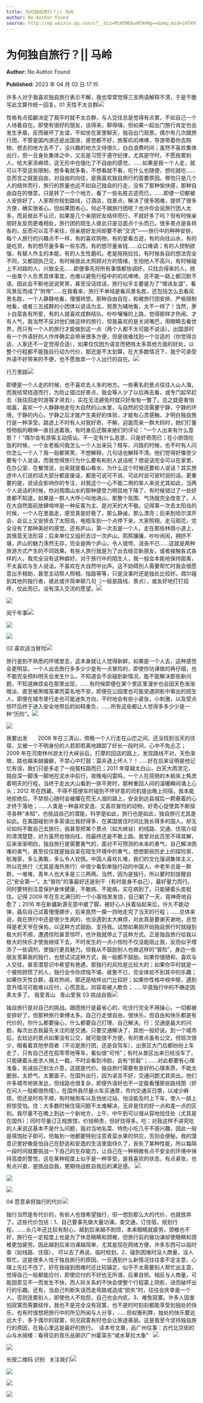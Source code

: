 ```yaml
---
title: 为何独自旅行？|| 马岭
author: No Author Found
source: http://mp.weixin.qq.com/s?__biz=MzA5MDkxNTA4Ng==&amp;mid=2454913403&amp;idx=1&amp;sn=4fbfa50668b767a2904ed23e4fd844bb&amp;chksm=87a3c91ab0d4400cdb1990ad80f10b956ba8d24a75abc9c7fe4f277be1272aff1bb5dc197ce4#rd
---
```


# 为何独自旅行？|| 马岭

**Author:** No Author Found

**Published:** 2023 年 04 月 02 日 17:15

许多人对于我喜欢独自旅行表示不解，我也常常觉得三言两语解释不清，于是干脆写此文算作统一回复。01 天性不太合群![](https://mmbiz.qpic.cn/mmbiz_png/bL2iaicTYdZn6f3NoFcgxglMBcvA99j1yiay83gyXFA4E67SBuYPlEkEAoGZhIyxXCFhDXInWUgC5y8xlvYS2ftqw/640?wx_fmt=png)

性格有点孤僻决定了我平时就不太合群，与人交往总是觉得有点累，不如自己一个人待着自在。即使有很好的朋友，谈得来，聊得嗨，但如果一起出门旅行肯定也会发生矛盾，反而破坏了友谊，不如坐在家里聊天，独自出门观景。偶尔有几次跟旅行团，不管是国内游还是出国游，感觉都不好，旅客叽叽喳喳，导游带着你去购物，想去的地方去不了，没兴趣的地方又待很久，白白浪费时间；虽然不喜欢集体出行，但一旦身处集体之中，又总是习惯于遵守纪律，尤其是守时，不愿拖累别人，给大家添麻烦，这无形中也强化了不自由的感觉，……如果是我一个人走，就可以不受这些限制，想多看就多看，不想看就不看，吃什么也随便，想吃就吃……总而言之就是自由，对自由的向往，是我喜欢独自旅行的首要原因。哪怕只是几个人的结伴而行，旅行的质量也远不如自己独自的行走，没有了那种愉快感，那种自由自在的惬意，只是转了一个个地方，看了一些名胜古迹而已，……即便一切都被人安排好了，人家帮你规划路线，订酒店，找景点，解决了很多困难，提供了很多方便，确实很省心。但如果图省心，何必不跟旅行团呢？也许你会说旅行团人太多，而且彼此不认识，如果是几个亲朋好友结伴而行，不就好多了吗？但有时候亲朋好友反而更难相处，旅行团的陌生人彼此只是见面点个头而已，很多景点是各转各的，反而可以互不来往，但亲朋好友间却要不断“交流”——旅行中的种种安排，每个人旅行的兴趣点不一样，有的喜欢购物，有的爱看古迹，有的向往山水，有的是吃货，有的想尽量多看一些东西，有的想尽量省钱……众口难调；有的人控制欲强，有替人作主的本能，有的人生性磨叽，老是拖拖拉拉，有时候各自的想法完全不同，又都固执己见，有时候彼此太照顾对方的情绪，生怕他人不高兴，有时候碰上不对路的人，兴致全无……即便事先将所有事情都协调好，只找合得来的人，统一由某个人负责具体事宜，也难以避免行程中的叽叽喳喳，总不能一路上都沉默不语，因此会不断地说说笑笑，甚至没话找话，旅行似乎主要是为了“增进友谊”，看风景反而成了“附带”……在我看来，旅行不单纯是看风景名胜，还包括怎么去看风景名胜，一个人静静地看，慢慢转悠，那种自由自在，和被旅行团安排、严格限制地看，或者三五成群的小团体以说话为主、观景为辅地看，太不一样了！当然，萝卜白菜各有所爱，有的人就喜欢成群结队、吵吵嚷嚷的上路，觉得那样才热闹、才有人气，我当然不反对他们做这样的旅行，但我喜欢的是关闭嘴巴，用眼睛去看世界，而只有一个人的旅行才能做到这一点（两个人都不太可能不说话）。出国游时有一个外语好的人作伴确实会带来很多方便，但是很难找到一个合适的（你觉得合适，人家还不一定觉得合适），如果仅仅因为语言而牺牲太多其他方面的好处，以整个行程都不能独自行动为代价，那还是不太划算，在大多数情况下，我宁可承受外语不好带来的不便，也不愿放弃一个人出行的自在。![](https://mmbiz.qpic.cn/mmbiz_png/bL2iaicTYdZn6ePGuiagickia7Moiccw89VE7xw4iaBCeuxxOUkFt1KTaT1ejuiay7C8GcUxCHlOpx98yOlV6YJqibAlCKw/640?wx_fmt=png)

行万里路![](https://mmbiz.qpic.cn/mmbiz_png/bL2iaicTYdZn6oGs1aVd8pfKRlPwKpc7jhdlKvHxb8jJ1eiby1eeEv88ppWmbwz9YlyichZt1ycfczEibDOkiaTdUzCg/640?wx_fmt=png)

即便是一个人走的时候，也不喜欢去人多的地方。一些著名的景点往往人山人海，而我经常绕道而行，为防止错过好景点，我会等人少了以后再去看，或专门起早赶去（我往回走时游客才进去），实在无法避免时就只好匆匆一瞥了。总之就是害怕喧嚣，喜欢一个人静静地走在大自然的山水里，与自然的交流需要宁静，宁静的环境，宁静的内心，宁静之后才能产生美好的体验，才能有心灵感触，才明白独自旅行是一种享受。路途上不时有人对我好奇、不解，迎面而来一群大妈时，她们打量怪物般的眼神一直目送着我，有时身后还飘来她们的评论：“一个人出来有什么意思？！”偶尔会有游客主动搭讪，不一定有什么恶意，只是好奇而已；在小旅馆吃饭的时候，一个女老板问我怎么一个人出来玩？租车、问路的时候，也不时有人问你怎么一个人？我一般都笑笑，不想解释，几句话也解释不清。他们觉得好像至少要有个人说话，而我觉得旅行为什么要有和别人说话呢？想说话完全可以在家里、在办公室、在餐馆说，出来就是看山看水，为什么这个时候还要和人说话？其实旅途中人们说的话大部分都是废话，都是可说可不说、可此时说可彼时说的话。更重要的是，说话会影响你的专注，对我这个一心不能二用的笨人来说尤其如此，当两个人说话的时候，你对周围山水的那种感受力明显地下降了，有时候错过了一些好景都不知道。如果是一群人大呼小叫地进山，那整个氛围、气场就完全改变了，人在大自然面前放肆喧哗是一种反客为主、是对天的大不敬。记得第一次去太阳岛的时候，一个人在里面走，感觉真是好极了，那么静谧，那么漂亮；后来到哈尔滨开会，会议上又安排去了太阳岛，电瓶车到一个点停下来，大家照相，走马观花，完全没有了那种美好的感觉。还有庐山，第一次去是一个人，走在那些林荫小道上，其惬意无法形容；后来单位又组织去过一次庐山，熙熙攘攘，吵吵闹闹，拥挤不堪，庐山的魅力荡然无存，完全是两个庐山，令人错愕、沮丧不已……这就是两种旅游方式产生的不同效果。有些人旅行就是为了出去结交新朋友，或者接触各式各样的人，我完全没有这种癖好。对于旅行中的陌生人，我一般会本能地保持距离，不太喜欢与生人说话，不喜欢在大自然中出声。这不妨碍別人需要帮忙时我会很愿意出手相助，甚至主动帮人照相、指路等等，只是没事时还是独处比较好。偶尔碰到其他的独行者，彼此或许简单聊几句（一般是路线、景点），或友好地打打招呼，仅此而已，没有深入交流的愿望。![](https://mmbiz.qpic.cn/mmbiz_jpg/PJWG74pLsMZ1SlN042FSCdwBIXboyYm6wMBhdvIreEoMdTBUmicgoSbk5rlLib2IkteWarDMNyKKvFSYWxgtfPfg/640)

![](https://mmbiz.qpic.cn/mmbiz_gif/bL2iaicTYdZn6xia9ep49RicrT5OEnGGic4KZYxgaPX1EVOFc2ibQ3FLm5T0NJeC1pzlESdBliaf7uQsJ9Cf9XtefNX9Q/640?wx_fmt=gif)

阅千年事![](https://mmbiz.qpic.cn/mmbiz_jpg/PJWG74pLsMZ1SlN042FSCdwBIXboyYm6mlN8dQgcYZDc83OKMb70sAHc292LPAYzUT3d7icPpv80iaSo4CC0zEwA/640)

![](https://mmbiz.qpic.cn/mmbiz_png/bL2iaicTYdZn5Sianhsoyo68nYicJBpbyQhnEAAZsmedtf1WWUfw6YHkpT3abjtqFzXnHxzibxGvkC7rC6LOFicUVclQ/640?wx_fmt=png)

![](https://mmbiz.qpic.cn/mmbiz_png/bL2iaicTYdZn5Sianhsoyo68nYicJBpbyQhnia3nSgxM37fvz4ibM9ic6Fo6coRIOzDX279na9G2ayVYib7oFeZwtvymaw/640?wx_fmt=png)

02 喜欢适当冒险![](https://mmbiz.qpic.cn/mmbiz_png/bL2iaicTYdZn5Sianhsoyo68nYicJBpbyQhnEAAZsmedtf1WWUfw6YHkpT3abjtqFzXnHxzibxGvkC7rC6LOFicUVclQ/640?wx_fmt=png)

旅行是到不熟悉的环境里去，这本身就让人觉得新鲜，如果是一个人去，这种感觉会更明显。一个人出去旅行多多少少是有一点冒险的，即使你功课做的再仔细，也不能完全预料明天会发生什么，不知道会不会碰到新情况，能不能解决那些新问题，不知道麻烦会在那里出现，……有时候即便在某个景区里漫步也会因天色渐渐暗淡、直至被黑暗笼罩而莫名地不安，即便在公园里也可能突遇阴影中窜出的陌生人，即便在城市里行走也可能迷失方向，不时地会有些小紧张，小刺激，以及受点惊吓后终于进入安全地带后的如释重负，……所有这些都让人觉得多多少少是一种“历险”。![](https://mmbiz.qpic.cn/mmbiz_png/bL2iaicTYdZn6ePGuiagickia7Moiccw89VE7xw4iaBCeuxxOUkFt1KTaT1ejuiay7C8GcUxCHlOpx98yOlV6YJqibAlCKw/640?wx_fmt=png)

![](https://mmbiz.qpic.cn/mmbiz_jpg/PJWG74pLsMZ1SlN042FSCdwBIXboyYm6bRVtKzknStaIq6S7rdm3KsXe7wTlg7T40ZMh8yIe7SmfZ12iaOSHFnA/640)

我要出发       2008 年在三清山，傍晚一个人行走在山峦之间，还没找到当天的住宿，又被一个不明身份的人若即若离地跟踪了好长一段时间，心中不免忐忑；2009 年在河南林州游太行大峡谷后，打摩的回店的路上，发现路线不对，天色渐暗，路也越来越偏僻，不禁心中打鼓：莫非遇上坏人？！……好在后来证明是他记忆有误，我们只是多走了一段冤枉路而已；2011 年穿越太白山，白天大雨滂沱，独自深一脚浅一脚地在泥水中前行，夜晚电闪雷鸣，一个人在简陋的木板床上焦虑着明天的行程，当终于走出大山看到一排平房时，那种重回人间的温暖瞬间涌上心头；2012 年在西藏，不得不搭便车时碰到不怀好意的司机提出晚上同宿，我本能地拒绝后，不禁担心随时会被撂在荒无人烟的路上，安全到达县城后一颗悬着的心才终于落地；……人类是一种喜欢安逸、又喜欢冒险的动物，好奇心促使其不断探寻各种“未知”，也挑战自己的潜能，科学是如此，旅行也是如此，独自旅行尤其是如此。在美国碰到许多英语比我好得多、在美国居住时间比我长得多的国人，却无论如何不敢自己去旅行，我甚至把某个景点（如大峡谷）的线路、交通、住宿介绍的清清楚楚，对方虽然也很向往，但最终还是不敢上路。我曾对此百思不得其解，后来渐渐明白，独自旅行是需要勇气的，面对不可预测的未来的勇气，自己解决困难的勇气，甚至仅仅就是独自呆在陌生环境中的勇气，想想那些历史上的探险家、航海家，多么勇敢，多么令人钦佩。中国人喜欢扎堆，我们的文化强调集体主义，所以在旅行（尤其是海外旅行）中很少看到单独行动的中国人，中老年总是一群群，一堆堆，青年人也大多是三三两两。当然，因为是独行，所以要时刻提醒自己“安全第一”。太“冒险”的事最好还是别干（有时是身不由己），最好量力而行。同时要特别注意保护身体健康，不敢病、不能病，实在病到了，只能硬着头皮挺住。记得 2009 年在东北满归的一个小客栈里发烧，自己躺了一天，竟神奇地自愈了；2016 年在新疆新源无意中崴了脚，被好心人扶着站起来后，许久不能动弹，最后自己试着慢慢挪步，后来竟然一瘸一拐地走完了当天的行程；……总体来说，我在旅行中还是很少生病的，也没遇到太大麻烦，对此真是要谢天谢地，总觉得是老天爷在保佑，以这种方式鼓励、支持我。试想如果刚开始独自旅行时就碰到极大的不顺，遭遇惊险甚至惊吓，也许我就停止了这种方式。正是独自旅行给我以极大的快乐才使我继续下去，不时发生的一点小惊险不仅没能阻止我，反而似乎增添了一些调剂，使独行更具魅力。但我从不鼓励别人也做这样的“冒险”，身边一些朋友羡慕我的独行，也想试试这种方式，我一般都不鼓励。如果你很随和，喜欢与人交往，甚至潜意识中希望有艳遇，那独行的风险是比较大的；如果你平时就是一个被照顾惯了的人，独行会令你烦恼不堪、疲惫不已，完全体验不到其中的乐趣；如果你天性合群，喜欢热闹，那还是结伴出门比较好；如果你性格中规中矩，遇到意外情况可能难以应付，心慌意乱，则容易被人欺负；……毕竟独行中的不确定因素太多了。
我爱青山   青山爱我 03 挑战自我![](https://mmbiz.qpic.cn/mmbiz_jpg/PJWG74pLsMZ1SlN042FSCdwBIXboyYm6iaU69nMNiccG2jGrW386FcXA4rO9t3C0ybDZW1UWqpeOMSESaPCUBHXA/640)

独自旅行是对自己的挑战。跟团旅行是最省心的，吃住行完全不用操心，一切都被安排好了，但那种旅行束缚太多。自己行走很自由，很快乐，但自由和快乐都是有代价的，你什么都要操心，什么都要自己打理、自己解决。行：交通是最大的问题，每次出去我最先关注的是交通，只要交通解决了，其他一般好说。到一个城市后，去较远的景点如果没有公交，就可能很不方便，有的景点虽有公交，但班次很少，眼看着其他参观者（不论是旅行团，还是自驾车），出景区大门后都纷纷上车走了，只有自己还在孤零零地等车，看似很“可怜”；有时从景区出来已经没车了，只能硬着头皮求人捎上一截，不时会看到冷脸，会有“拒载”；……对此都要有心理准备，告诫自己别太介意，这就是代价。独自旅行需要有良好的心理素质，不能太脆弱，太娇气，太要面子。在国外出行，因为语言不好，交通问题尤其突出。他们许多城市地铁发达，但线路也很复杂，即便外语好也不一定能看懂那些路线图（好在问人一般都很热情）。在国外我尽量火车买通票，市内交通买日票，以减少麻烦，但还是时有不顺，有时候倒车以及怕坐过站、怕没能及时上下车，使人一路上担惊受怕。住：大多数时候住宿问题不太难解决，无非是住的好一点和差一点的区别。我尽量不在晚上到达一个新地方，上午、中午到可以很从容地找住处（尤其是在国外）；同时尽量订正规旅馆，价钱稍贵，但好找得多。吃：对我这样不讲究吃的人来说这基本不是什么问题，我对当地名菜、特色小吃几乎不感兴趣，因此一般是填饱肚子即可，但每到一地都要特别注意青菜水果的供应，否则会便秘。我的潜意识里好像是怕自己在舒适和安逸的生活里面待久了，丧失了某种性能，所以每隔一段时间就要挑战一下自己的生存能力，让自己在一种稍微有点不安全的环境中保持高度的警觉。这在某种程度上似乎是一种享受，是我喜欢的状态，有点紧张，也有点兴奋，是挑战自我，更期待战胜自我后的满足感。 ![](https://mmbiz.qpic.cn/mmbiz_png/bL2iaicTYdZn6ePGuiagickia7Moiccw89VE7xw4iaBCeuxxOUkFt1KTaT1ejuiay7C8GcUxCHlOpx98yOlV6YJqibAlCKw/640?wx_fmt=png)

![](https://mmbiz.qpic.cn/mmbiz_png/Ljib4So7yuWj9wtb7lbnqprQub5sJtNy0DFVZ02hvg0zqUObxkzCdVZdI2yffMjFTt7p84OyWTiaJNnjM2TgWWPw/640?wx_fmt=png)

![](https://mmbiz.qpic.cn/mmbiz_jpg/PJWG74pLsMZ1SlN042FSCdwBIXboyYm6SYDLOSzibIiaV1DB0aOzaSqDh0ymZY1Q1vQpyicR1D2lDBNfZBXMRoHfQ/640)

04 愿意承担独行的代价![](https://mmbiz.qpic.cn/mmbiz_png/Ljib4So7yuWj9wtb7lbnqprQub5sJtNy0DFVZ02hvg0zqUObxkzCdVZdI2yffMjFTt7p84OyWTiaJNnjM2TgWWPw/640?wx_fmt=png)

独行当然是有代价的，有些人也很希望独行，但一想到那么大的代价，也就放弃了。这些代价包括：1、自己要事先做大量功课。查交通，订住宿，规划行程，……头几年还比较有耐心，越到后来越不耐烦，本来眼睛就疲劳，颈椎也不好，旅行在一定程度上也是为了休息眼睛和颈椎，但旅行前的做功课却使眼睛和颈椎更加疲劳。因此越到后来功课越简单，尤其是现在网络方便，许多东西可以临时查（如线路、住宿）， 可以去了再说，临时规划。2、碰到困难时没人商量，没人帮忙。这是很多人怯于独自旅行的原因，一旦遇到什么新情况往往拿不定主意，心理上先扛不住了，好在我碰到困难时还比较镇定，似乎不太需要别人帮忙出主意，觉得自己一般都能应付，即使应付的不好也无所谓，后果自担。相反与人商量，可能因意见不一而发生不快，而人际关系的不快会使整个行程蒙上阴影，进而破坏出行的乐趣。还有，当自己判断失误而走弯路或造成“损失”时，往往会庆幸是一个人，否则连累别人，即使他人不抱怨，自己也会内疚。3、难免寂寞。许多人因害怕寂寞而需要结伴，我也不是完全没有寂寞，也不是时时刻刻都能享受到独处的快乐，也有时很想把旅行中的所见所闻与人分享，……但权衡利弊，独处的快乐要远远大于、多于偶尔的寂寞，何况寂寞有时也会让旅途美丽。这是我至今坚持独自旅行的原因，在我心里这是最好的旅行。  读本号文章，品广州往事：古代北京街的山与水骑楼：看得见的音乐品粥识广州霍英东“咸水草拉大象”   ![](https://mmbiz.qpic.cn/mmbiz_png/bL2iaicTYdZn6ePGuiagickia7Moiccw89VE7xw4iaBCeuxxOUkFt1KTaT1ejuiay7C8GcUxCHlOpx98yOlV6YJqibAlCKw/640?wx_fmt=png)

![](https://mmbiz.qpic.cn/mmbiz_jpg/PJWG74pLsMZ1SlN042FSCdwBIXboyYm6GQedSfFb4ar51icibsWU0ddpUutEiaKr30iceb9sM7jGuZiaTe1Y9icKoKpw/640)

长按二维码 识别   关注我们![](https://mmbiz.qpic.cn/mmbiz_gif/PJWG74pLsMYf2b50xFTbTsibmjv5gNVOxZegUj8mrKtpuzCpBAYnQw9duHfIcNnUzicicnGUSv4EWPSTRAPvV9g3w/640?wx_fmt=gif&wxfrom=5&wx_lazy=1)

![](https://mmbiz.qpic.cn/mmbiz_gif/PJWG74pLsMZX0BKcLeBUb1nicgI15AfMRowP8gXVMMjhZKcBJEv3c5ictEuf7ZJq3XnRib1cL9tgSvC69iaHkiaWEfw/640?wx_fmt=gif)

![](https://mmbiz.qpic.cn/mmbiz_gif/fgnkxfGnnkS1Lbic0T0Bgibp0J1vhQJ7rCaUWCiccY1he4tZib7iaUCqhy7pzH0y3u4FVQN7whcwrajK9jicg3BgjF1Q/640?wx_fmt=gif&wxfrom=5&wx_lazy=1)

![](https://mmbiz.qpic.cn/mmbiz_jpg/PJWG74pLsMaozLudXOzRblBbJLge0Cicrs08tBnq19cGoN0iacXkFnwOiaiaricDicxGzQZsSSZJMHYB9G7FUAlqCzvw/640?wxfrom=5&wx_lazy=1&wx_co=1&wx_fmt=jpeg)
